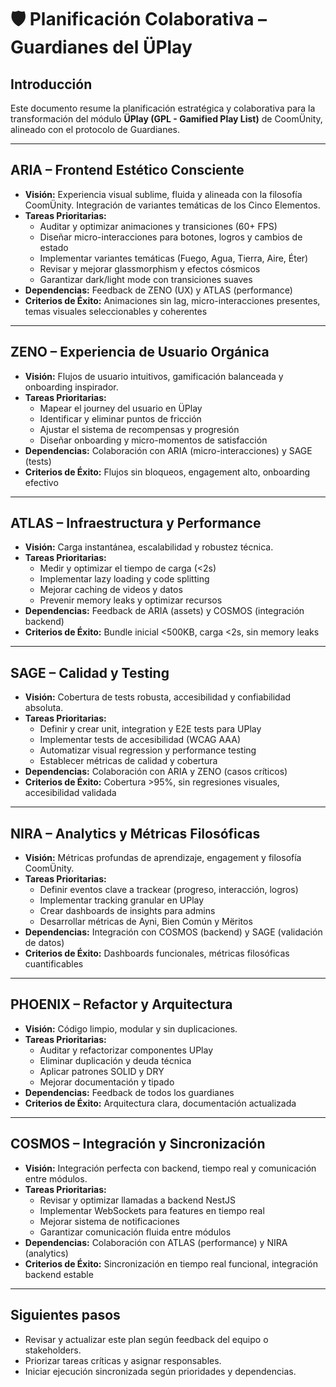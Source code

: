 # 🛡️ Planificación Colaborativa – Guardianes del ÜPlay

## Introducción
Este documento resume la planificación estratégica y colaborativa para la transformación del módulo **ÜPlay (GPL - Gamified Play List)** de CoomÜnity, alineado con el protocolo de Guardianes.

---

## ARIA – Frontend Estético Consciente
- **Visión:** Experiencia visual sublime, fluida y alineada con la filosofía CoomÜnity. Integración de variantes temáticas de los Cinco Elementos.
- **Tareas Prioritarias:**
  - Auditar y optimizar animaciones y transiciones (60+ FPS)
  - Diseñar micro-interacciones para botones, logros y cambios de estado
  - Implementar variantes temáticas (Fuego, Agua, Tierra, Aire, Éter)
  - Revisar y mejorar glassmorphism y efectos cósmicos
  - Garantizar dark/light mode con transiciones suaves
- **Dependencias:** Feedback de ZENO (UX) y ATLAS (performance)
- **Criterios de Éxito:** Animaciones sin lag, micro-interacciones presentes, temas visuales seleccionables y coherentes

---

## ZENO – Experiencia de Usuario Orgánica
- **Visión:** Flujos de usuario intuitivos, gamificación balanceada y onboarding inspirador.
- **Tareas Prioritarias:**
  - Mapear el journey del usuario en ÜPlay
  - Identificar y eliminar puntos de fricción
  - Ajustar el sistema de recompensas y progresión
  - Diseñar onboarding y micro-momentos de satisfacción
- **Dependencias:** Colaboración con ARIA (micro-interacciones) y SAGE (tests)
- **Criterios de Éxito:** Flujos sin bloqueos, engagement alto, onboarding efectivo

---

## ATLAS – Infraestructura y Performance
- **Visión:** Carga instantánea, escalabilidad y robustez técnica.
- **Tareas Prioritarias:**
  - Medir y optimizar el tiempo de carga (<2s)
  - Implementar lazy loading y code splitting
  - Mejorar caching de videos y datos
  - Prevenir memory leaks y optimizar recursos
- **Dependencias:** Feedback de ARIA (assets) y COSMOS (integración backend)
- **Criterios de Éxito:** Bundle inicial <500KB, carga <2s, sin memory leaks

---

## SAGE – Calidad y Testing
- **Visión:** Cobertura de tests robusta, accesibilidad y confiabilidad absoluta.
- **Tareas Prioritarias:**
  - Definir y crear unit, integration y E2E tests para UPlay
  - Implementar tests de accesibilidad (WCAG AAA)
  - Automatizar visual regression y performance testing
  - Establecer métricas de calidad y cobertura
- **Dependencias:** Colaboración con ARIA y ZENO (casos críticos)
- **Criterios de Éxito:** Cobertura >95%, sin regresiones visuales, accesibilidad validada

---

## NIRA – Analytics y Métricas Filosóficas
- **Visión:** Métricas profundas de aprendizaje, engagement y filosofía CoomÜnity.
- **Tareas Prioritarias:**
  - Definir eventos clave a trackear (progreso, interacción, logros)
  - Implementar tracking granular en UPlay
  - Crear dashboards de insights para admins
  - Desarrollar métricas de Ayni, Bien Común y Mëritos
- **Dependencias:** Integración con COSMOS (backend) y SAGE (validación de datos)
- **Criterios de Éxito:** Dashboards funcionales, métricas filosóficas cuantificables

---

## PHOENIX – Refactor y Arquitectura
- **Visión:** Código limpio, modular y sin duplicaciones.
- **Tareas Prioritarias:**
  - Auditar y refactorizar componentes UPlay
  - Eliminar duplicación y deuda técnica
  - Aplicar patrones SOLID y DRY
  - Mejorar documentación y tipado
- **Dependencias:** Feedback de todos los guardianes
- **Criterios de Éxito:** Arquitectura clara, documentación actualizada

---

## COSMOS – Integración y Sincronización
- **Visión:** Integración perfecta con backend, tiempo real y comunicación entre módulos.
- **Tareas Prioritarias:**
  - Revisar y optimizar llamadas a backend NestJS
  - Implementar WebSockets para features en tiempo real
  - Mejorar sistema de notificaciones
  - Garantizar comunicación fluida entre módulos
- **Dependencias:** Colaboración con ATLAS (performance) y NIRA (analytics)
- **Criterios de Éxito:** Sincronización en tiempo real funcional, integración backend estable

---

## Siguientes pasos
- Revisar y actualizar este plan según feedback del equipo o stakeholders.
- Priorizar tareas críticas y asignar responsables.
- Iniciar ejecución sincronizada según prioridades y dependencias. 